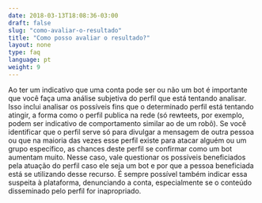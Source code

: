 ```yaml
---
date: 2018-03-13T18:08:36-03:00
draft: false
slug: "como-avaliar-o-resultado"
title: "Como posso avaliar o resultado?"
layout: none
type: faq
language: pt
weight: 9
---
```

Ao ter um indicativo que uma conta pode ser ou não um bot é importante que você faça uma análise subjetiva do perfil que está tentando analisar. Isso inclui analisar os possíveis fins que o determinado perfil está tentando atingir, a forma como o perfil publica na rede (só rewteets, por exemplo, podem ser indicativo de comportamento similar ao de um robô). Se você identificar que o perfil serve só para divulgar a mensagem de outra pessoa ou que na maioria das vezes esse perfil existe para atacar alguém ou um grupo específico, as chances deste perfil se confirmar como um bot aumentam muito. Nesse caso, vale questionar os possíveis beneficiados pela atuação do perfil caso ele seja um bot e por que a pessoa beneficiada está se utilizando desse recurso. É sempre possível também indicar essa suspeita à plataforma, denunciando a conta, especialmente se o conteúdo disseminado pelo perfil for inapropriado.
